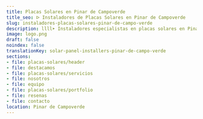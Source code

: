 ```yaml
---
title: Placas Solares en Pinar de Campoverde
title_seo: ᐅ Instaladores de Placas Solares en Pinar de Campoverde
slug: instaladores-placas-solares-pinar-de-campo-verde
description: llll➤ Instaladores especialistas en placas solares en Pinar de Campoverde. Soluciones sostenibles y eficientes. Mejores técnicas y precios competitivos ✅ ¡Contáctanos!
image: logo.png
draft: false
noindex: false
translationKey: solar-panel-installers-pinar-de-campo-verde
sections:
- file: placas-solares/header
- file: destacamos
- file: placas-solares/servicios
- file: nosotros
- file: equipo
- file: placas-solares/portfolio
- file: resenas
- file: contacto
location: Pinar de Campoverde
---
```

